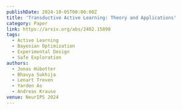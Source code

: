 ```yaml
---
publishDate: 2024-10-05T00:00:00Z
title: 'Transductive Active Learning: Theory and Applications'
category: Paper
link: https://arxiv.org/abs/2402.15898
tags:
  - Active Learning
  - Bayesian Optimization
  - Experimental Design
  - Safe Exploration
authors:
  - Jonas Hübotter
  - Bhavya Sukhija
  - Lenart Treven
  - Yarden As
  - Andreas Krause
venue: NeurIPS 2024
---
```


